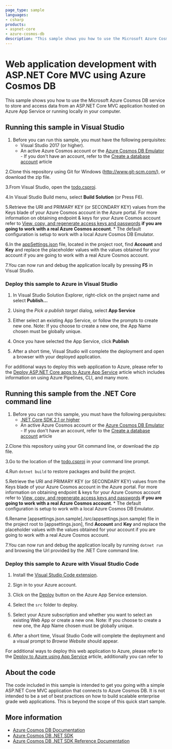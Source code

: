 ```yaml
---
page_type: sample
languages:
- csharp
products:
- aspnet-core
- azure-cosmos-db
description: "This sample shows you how to use the Microsoft Azure Cosmos DB service to store and access data from an ASP.NET Core MVC application."
---
```


# Web application development with ASP.NET Core MVC using Azure Cosmos DB

This sample shows you how to use the Microsoft Azure Cosmos DB service to store and access data from an ASP.NET Core MVC application hosted on Azure App Service or running locally in your computer.

## Running this sample in Visual Studio

1. Before you can run this sample, you must have the following perquisites:
    - Visual Studio 2017 (or higher).
    - An active Azure Cosmos account or the [Azure Cosmos DB Emulator](https://docs.microsoft.com/azure/cosmos-db/local-emulator) - If you don't have an account, refer to the [Create a database account](https://docs.microsoft.com/en-us/azure/cosmos-db/create-sql-api-dotnet#create-an-azure-cosmos-db-account) article

2.Clone this repository using Git for Windows (http://www.git-scm.com/), or download the zip file.

3.From Visual Studio, open the [todo.csproj](./src/todo.csproj).

4.In Visual Studio Build menu, select **Build Solution** (or Press F6). 

5.Retrieve the URI and PRIMARY KEY (or SECONDARY KEY) values from the Keys blade of your Azure Cosmos account in the Azure portal. For more information on obtaining endpoint & keys for your Azure Cosmos account refer to [View, copy, and regenerate access keys and passwords](https://docs.microsoft.com/azure/cosmos-db/secure-access-to-data#master-keys)  **if you are going to work with a real Azure Cosmos account**.
    * The default configuration is setup to work with a local Azure Cosmos DB Emulator.

6.In the [appSettings.json](./src/appsettings.json) file, located in the project root, find **Account** and **Key** and replace the placeholder values with the values obtained for your account if you are going to work with a real Azure Cosmos account.

7.You can now run and debug the application locally by pressing **F5** in Visual Studio.

### Deploy this sample to Azure in Visual Studio

1. In Visual Studio Solution Explorer, right-click on the project name and select **Publish...**

2. Using the *Pick a publish target* dialog, select **App Service**

3. Either select an existing App Service, or follow the prompts to create new one. Note: If you choose to create a new one, the App Name chosen must be globally unique. 

4. Once you have selected the App Service, click **Publish**

5. After a short time, Visual Studio will complete the deployment and open a browser with your deployed application. 

For additional ways to deploy this web application to Azure, please refer to the [Deploy ASP.NET Core apps to Azure App Service](https://docs.microsoft.com/aspnet/core/host-and-deploy/azure-apps/?view=aspnetcore-2.2) article which includes information on using Azure Pipelines, CLI, and many more. 


## Running this sample from the .NET Core command line

1. Before you can run this sample, you must have the following perquisites:
    - [.NET Core SDK 2.1 or higher](https://dotnet.microsoft.com/download)
    - An active Azure Cosmos account or the [Azure Cosmos DB Emulator](https://docs.microsoft.com/azure/cosmos-db/local-emulator) - If you don't have an account, refer to the [Create a database account](https://docs.microsoft.com/en-us/azure/cosmos-db/create-sql-api-dotnet#create-an-azure-cosmos-db-account) article

2.Clone this repository using your Git command line, or download the zip file.

3.Go to the location of the [todo.csproj](./src/todo.csproj) in your command line prompt.

4.Run `dotnet build` to restore packages and build the project.

5.Retrieve the URI and PRIMARY KEY (or SECONDARY KEY) values from the Keys blade of your Azure Cosmos account in the Azure portal. For more information on obtaining endpoint & keys for your Azure Cosmos account refer to [View, copy, and regenerate access keys and passwords](https://docs.microsoft.com/azure/cosmos-db/secure-access-to-data#master-keys) **if you are going to work with a real Azure Cosmos account**.
    * The default configuration is setup to work with a local Azure Cosmos DB Emulator.

6.Rename [appsettings.json.sample]./src/appsettings.json.sample) file in the project root to [appsettings.json], find **Account** and **Key** and replace the placeholder values with the values obtained for your account if you are going to work with a real Azure Cosmos account.

7.You can now run and debug the application locally by running `dotnet run` and browsing the Url provided by the .NET Core command line.

### Deploy this sample to Azure with Visual Studio Code

1. Install the [Visual Studio Code extension](https://code.visualstudio.com/tutorials/app-service-extension/getting-started#_install-the-extension).

2. Sign in to your Azure account.

3. Click on the [Deploy](https://code.visualstudio.com/tutorials/app-service-extension/deploy-app) button on the Azure App Service extension.

4. Select the `src` folder to deploy. 

5. Select your Azure subscription and whether you want to select an existing Web App or create a new one. Note: If you choose to create a new one, the App Name chosen must be globally unique. 

5. After a short time, Visual Studio Code will complete the deployment and a visual prompt to *Browse Website* should appear.

For additional ways to deploy this web application to Azure, please refer to the [Deploy to Azure using App Service](https://code.visualstudio.com/tutorials/app-service-extension/getting-started) article, additionally you can refer to [](https://code.visualstudio.com/tutorials/nodejs-deployment/getting-started)


## About the code
The code included in this sample is intended to get you going with a simple ASP.NET Core MVC application that connects to Azure Cosmos DB. It is not intended to be a set of best practices on how to build scalable enterprise grade web applications. This is beyond the scope of this quick start sample. 

## More information

- [Azure Cosmos DB Documentation](https://docs.microsoft.com/azure/cosmos-db)
- [Azure Cosmos DB .NET SDK](https://docs.microsoft.com/azure/cosmos-db/sql-api-sdk-dotnet)
- [Azure Cosmos DB .NET SDK Reference Documentation](https://docs.microsoft.com/dotnet/api/overview/azure/cosmosdb?view=azure-dotnet)
